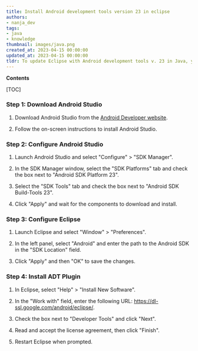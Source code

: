 ```yaml
---
title: Install Android development tools version 23 in eclipse
authors:
- nanja_dev
tags:
- java
- knowledge
thumbnail: images/java.png
created_at: 2023-04-15 00:00:00
updated_at: 2023-04-15 00:00:00
tldr: To update Eclipse with Android development tools v. 23 in Java, you need to install the Android SDK and ADT Plugin for Eclipse.
---
```


**Contents**

[TOC]

### Step 1: Download Android Studio

1. Download Android Studio from the [Android Developer website](https://developer.android.com/studio).

2. Follow the on-screen instructions to install Android Studio.

### Step 2: Configure Android Studio

1. Launch Android Studio and select "Configure" > "SDK Manager".

2. In the SDK Manager window, select the "SDK Platforms" tab and check the box next to "Android SDK Platform 23".

3. Select the "SDK Tools" tab and check the box next to "Android SDK Build-Tools 23".

4. Click "Apply" and wait for the components to download and install.

### Step 3: Configure Eclipse

1. Launch Eclipse and select "Window" > "Preferences".

2. In the left panel, select "Android" and enter the path to the Android SDK in the "SDK Location" field.

3. Click "Apply" and then "OK" to save the changes.

### Step 4: Install ADT Plugin

1. In Eclipse, select "Help" > "Install New Software".

2. In the "Work with" field, enter the following URL: https://dl-ssl.google.com/android/eclipse/.

3. Check the box next to "Developer Tools" and click "Next".

4. Read and accept the license agreement, then click "Finish".

5. Restart Eclipse when prompted.
